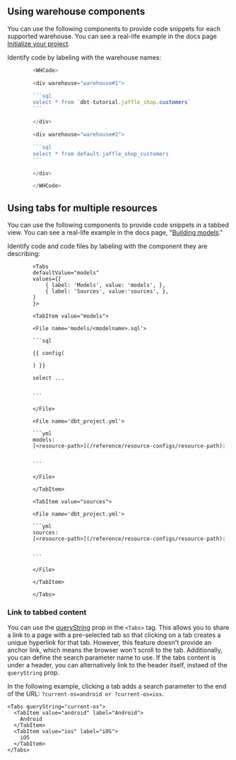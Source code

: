 ## Using warehouse components

You can use the following components to provide code snippets for each supported warehouse. You can see a real-life example in the docs page [Initialize your project](/docs/quickstarts/dbt-cloud/databricks#initialize-your-dbt-project-and-start-developing).

Identify code by labeling with the warehouse names:

```js
        <WHCode>

        <div warehouse="warehouse#1">

        ```sql
        select * from `dbt-tutorial.jaffle_shop.customers`
        ```

        </div>

        <div warehouse="warehouse#2">

        ```sql
        select * from default.jaffle_shop_customers
        ```

        </div>

        </WHCode>
```

## Using tabs for multiple resources

You can use the following components to provide code snippets in a tabbed view. You can see a real-life example in the docs page, "[Building models](https://docs.getdbt.com/docs/building-a-dbt-project/building-models#building-dependencies-between-models)."

Identify code and code files by labeling with the component they are describing:

```code
        <Tabs
        defaultValue="models"
        values={[
            { label: 'Models', value: 'models', },
            { label: 'Sources', value:'sources', },
        ]
        }>

        <TabItem value="models">

        <File name='models/<modelname>.sql'>

        ```sql

        {{ config(

        ) }}

        select ...


        ```

        </File>

        <File name='dbt_project.yml'>

        ```yml
        models:
        [<resource-path>](/reference/resource-configs/resource-path):


        ```

        </File>

        </TabItem>

        <TabItem value="sources">

        <File name='dbt_project.yml'>

        ```yml
        sources:
        [<resource-path>](/reference/resource-configs/resource-path):


        ```

        </File>

        </TabItem>

        </Tabs>
```

### Link to tabbed content

You can use the [queryString](https://docusaurus.io/docs/next/markdown-features/tabs?current-os=ios#query-string) prop in the `<Tabs>` tag. This allows you to share a link to a page with a pre-selected tab so that clicking on a tab creates a unique hyperlink for that tab. However, this feature doesn't provide an anchor link, which means the browser won't scroll to the tab. Additionally, you can define the search parameter name to use. If the tabs content is under a header, you can alternatively link to the header itself, instaed of the `queryString` prop.

In the following example, clicking a tab adds a search parameter to the end of the URL: `?current-os=android or ?current-os=ios`.

```
<Tabs queryString="current-os">
  <TabItem value="android" label="Android">
    Android
  </TabItem>
  <TabItem value="ios" label="iOS">
    iOS
  </TabItem>
</Tabs>
```
